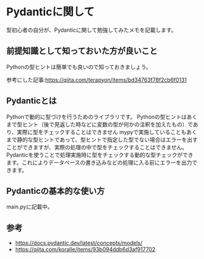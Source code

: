 # Pydanticに関して

型初心者の自分が、Pydanticに関して勉強してみたメモを記載します。

## 前提知識として知っておいた方が良いこと

Pythonの型ヒントは簡単でも良いので知っておきましょう。

参考にした記事:https://qiita.com/terapyon/items/bd34763f78f2cb6f0131

## Pydanticとは

Pythonで動的に型づけを行うためのライブラリです。
Pythonの型ヒントはあくまで型ヒント（後で見返した時などに変数の型が何かの注釈を加えたもの）であり、実際に型をチェックすることはできません
mypyで実施していることもあくまで静的な型ヒントであって、型ヒントで指定した型でない場合はエラーを出すことができますが、実際の処理の中で型をチェックすることはできません。
Pydanticを使うことで処理実施時に型をチェックする動的な型チェックができます。これによりデータベースの書き込みなどの処理に入る前にエラーを出力できます。

## Pydanticの基本的な使い方

main.pyに記載中。

## 参考

- https://docs.pydantic.dev/latest/concepts/models/
- https://qiita.com/koralle/items/93b094ddb6d3af917702